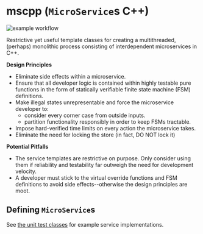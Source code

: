 # mscpp (`MicroService`s C++)

![example workflow](https://github.com/goromal/mscpp/actions/workflows/test.yml/badge.svg)

Restrictive yet useful template classes for creating a multithreaded, (perhaps) monolithic process consisting of interdependent microservices in C++.

**Design Principles**

- Eliminate side effects within a microservice.
- Ensure that all developer logic is contained within highly testable pure functions in the form of statically verifiable finite state machine (FSM) definitions.
- Make illegal states unrepresentable and force the microservice developer to:
  - consider every corner case from outside inputs.
  - partition functionality responsibly in order to keep FSMs tractable.
- Impose hard-verified time limits on every action the microservice takes.
- Eliminate the need for locking the store (in fact, DO NOT lock it)

**Potential Pitfalls**

- The service templates are restrictive on purpose. Only consider using them if reliability and testability far outweigh the need for development velocity.
- A developer must stick to the virtual override functions and FSM definitions to avoid side effects--otherwise the design principles are moot.

## Defining `MicroService`s

See [the unit test classes](./tests/example-services/) for example service implementations.

